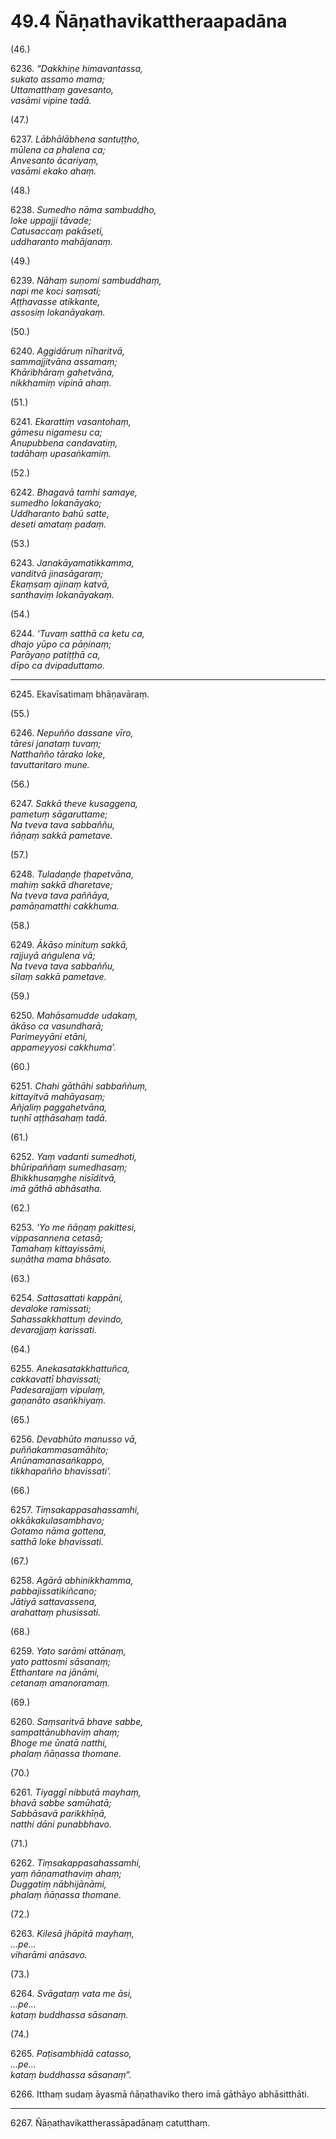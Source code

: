 

# 49.4 Ñāṇathavikattheraapadāna



(46.)

6236\. _“Dakkhiṇe himavantassa,_  
_sukato assamo mama;_  
_Uttamatthaṃ gavesanto,_  
_vasāmi vipine tadā._  


(47.)

6237\. _Lābhālābhena santuṭṭho,_  
_mūlena ca phalena ca;_  
_Anvesanto ācariyaṃ,_  
_vasāmi ekako ahaṃ._  


(48.)

6238\. _Sumedho nāma sambuddho,_  
_loke uppajji tāvade;_  
_Catusaccaṃ pakāseti,_  
_uddharanto mahājanaṃ._  


(49.)

6239\. _Nāhaṃ suṇomi sambuddhaṃ,_  
_napi me koci saṃsati;_  
_Aṭṭhavasse atikkante,_  
_assosiṃ lokanāyakaṃ._  


(50.)

6240\. _Aggidāruṃ nīharitvā,_  
_sammajjitvāna assamaṃ;_  
_Khāribhāraṃ gahetvāna,_  
_nikkhamiṃ vipinā ahaṃ._  


(51.)

6241\. _Ekarattiṃ vasantohaṃ,_  
_gāmesu nigamesu ca;_  
_Anupubbena candavatiṃ,_  
_tadāhaṃ upasaṅkamiṃ._  


(52.)

6242\. _Bhagavā tamhi samaye,_  
_sumedho lokanāyako;_  
_Uddharanto bahū satte,_  
_deseti amataṃ padaṃ._  


(53.)

6243\. _Janakāyamatikkamma,_  
_vanditvā jinasāgaraṃ;_  
_Ekaṃsaṃ ajinaṃ katvā,_  
_santhaviṃ lokanāyakaṃ._  


(54.)

6244\. _‘Tuvaṃ satthā ca ketu ca,_  
_dhajo yūpo ca pāṇinaṃ;_  
_Parāyaṇo patiṭṭhā ca,_  
_dīpo ca dvipaduttamo._  


---

6245\. Ekavīsatimaṃ bhāṇavāraṃ.



(55.)

6246\. _Nepuñño dassane vīro,_  
_tāresi janataṃ tuvaṃ;_  
_Natthañño tārako loke,_  
_tavuttaritaro mune._  


(56.)

6247\. _Sakkā theve kusaggena,_  
_pametuṃ sāgaruttame;_  
_Na tveva tava sabbaññu,_  
_ñāṇaṃ sakkā pametave._  


(57.)

6248\. _Tuladaṇḍe ṭhapetvāna,_  
_mahiṃ sakkā dharetave;_  
_Na tveva tava paññāya,_  
_pamāṇamatthi cakkhuma._  


(58.)

6249\. _Ākāso minituṃ sakkā,_  
_rajjuyā aṅgulena vā;_  
_Na tveva tava sabbaññu,_  
_sīlaṃ sakkā pametave._  


(59.)

6250\. _Mahāsamudde udakaṃ,_  
_ākāso ca vasundharā;_  
_Parimeyyāni etāni,_  
_appameyyosi cakkhuma’._  


(60.)

6251\. _Chahi gāthāhi sabbaññuṃ,_  
_kittayitvā mahāyasaṃ;_  
_Añjaliṃ paggahetvāna,_  
_tuṇhī aṭṭhāsahaṃ tadā._  


(61.)

6252\. _Yaṃ vadanti sumedhoti,_  
_bhūripaññaṃ sumedhasaṃ;_  
_Bhikkhusaṃghe nisīditvā,_  
_imā gāthā abhāsatha._  


(62.)

6253\. _‘Yo me ñāṇaṃ pakittesi,_  
_vippasannena cetasā;_  
_Tamahaṃ kittayissāmi,_  
_suṇātha mama bhāsato._  


(63.)

6254\. _Sattasattati kappāni,_  
_devaloke ramissati;_  
_Sahassakkhattuṃ devindo,_  
_devarajjaṃ karissati._  


(64.)

6255\. _Anekasatakkhattuñca,_  
_cakkavattī bhavissati;_  
_Padesarajjaṃ vipulaṃ,_  
_gaṇanāto asaṅkhiyaṃ._  


(65.)

6256\. _Devabhūto manusso vā,_  
_puññakammasamāhito;_  
_Anūnamanasaṅkappo,_  
_tikkhapañño bhavissati’._  


(66.)

6257\. _Tiṃsakappasahassamhi,_  
_okkākakulasambhavo;_  
_Gotamo nāma gottena,_  
_satthā loke bhavissati._  


(67.)

6258\. _Agārā abhinikkhamma,_  
_pabbajissatikiñcano;_  
_Jātiyā sattavassena,_  
_arahattaṃ phusissati._  


(68.)

6259\. _Yato sarāmi attānaṃ,_  
_yato pattosmi sāsanaṃ;_  
_Etthantare na jānāmi,_  
_cetanaṃ amanoramaṃ._  


(69.)

6260\. _Saṃsaritvā bhave sabbe,_  
_sampattānubhaviṃ ahaṃ;_  
_Bhoge me ūnatā natthi,_  
_phalaṃ ñāṇassa thomane._  


(70.)

6261\. _Tiyaggī nibbutā mayhaṃ,_  
_bhavā sabbe samūhatā;_  
_Sabbāsavā parikkhīṇā,_  
_natthi dāni punabbhavo._  


(71.)

6262\. _Tiṃsakappasahassamhi,_  
_yaṃ ñāṇamathaviṃ ahaṃ;_  
_Duggatiṃ nābhijānāmi,_  
_phalaṃ ñāṇassa thomane._  


(72.)

6263\. _Kilesā jhāpitā mayhaṃ,_  
_…pe…_  
_viharāmi anāsavo._  


(73.)

6264\. _Svāgataṃ vata me āsi,_  
_…pe…_  
_kataṃ buddhassa sāsanaṃ._  


(74.)

6265\. _Paṭisambhidā catasso,_  
_…pe…_  
_kataṃ buddhassa sāsanaṃ”._  


6266\. Itthaṃ sudaṃ āyasmā ñāṇathaviko thero imā gāthāyo abhāsitthāti.

---

6267\. Ñāṇathavikattherassāpadānaṃ catutthaṃ.





